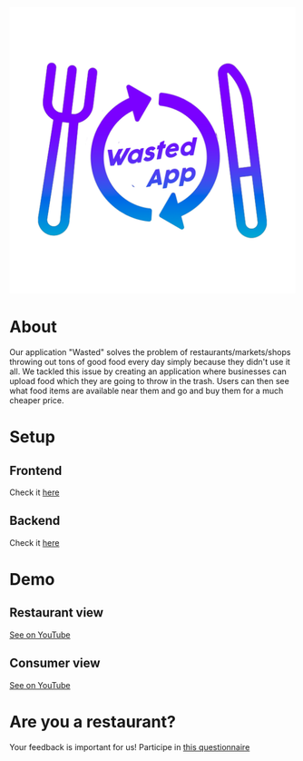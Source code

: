 ![Logo](assets/logo/WastedApp_1.png)

# About

Our application "Wasted" solves the problem of restaurants/markets/shops throwing out tons of good food every day simply because they didn't use it all. We tackled this issue by creating an application where businesses can upload food which they are going to throw in the trash. Users can then see what food items are available near them and go and buy them for a much cheaper price.

# Setup

## Frontend
Check it [here](./frontend)

## Backend
Check it [here](./backend)

# Demo

## Restaurant view 
[See on YouTube](https://youtube.com/shorts/3nAZQARH2Vs?feature=share)

## Consumer view
[See on YouTube](https://youtube.com/shorts/eCRXE-bRb4I?feature=share)

# Are you a restaurant?
Your feedback is important for us! Participe in [this questionnaire](https://docs.google.com/forms/d/1c-NWu-nFSWBVj0p2wwgMNzBmXc1aQ8nIEwcM_ZPOFh0/edit?usp=sharing)
